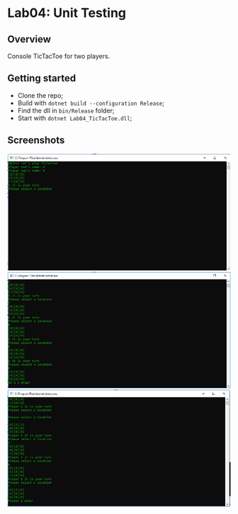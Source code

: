 # Lab04: Unit Testing

## Overview

Console TicTacToe for two players.

## Getting started

* Clone the repo;
* Build with `dotnet build --configuration Release`;
* Find the dll in `bin/Release` folder;
* Start with `dotnet Lab04_TicTacToe.dll`;

## Screenshots

![image](https://raw.githubusercontent.com/al1s/Lab04-TicTacToe/master/screenshot1.PNG)
![image](https://raw.githubusercontent.com/al1s/Lab04-TicTacToe/master/screenshot2.PNG)
![image](https://raw.githubusercontent.com/al1s/Lab04-TicTacToe/master/screenshot3.PNG)
